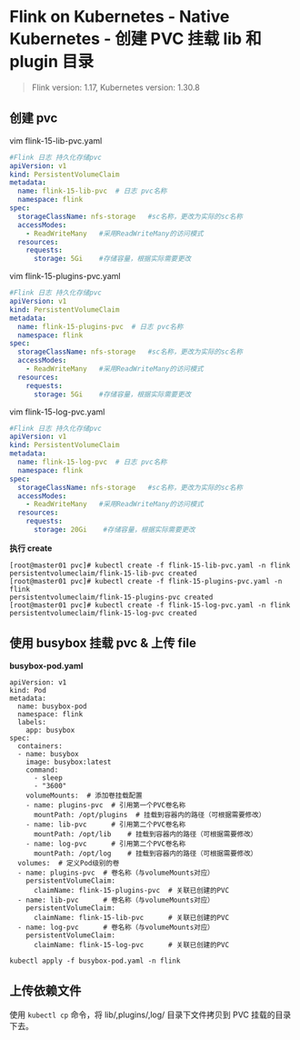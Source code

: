 # Flink on Kubernetes - Native Kubernetes - 创建 PVC 挂载 lib 和 plugin 目录

>Flink version: 1.17, Kubernetes version: 1.30.8       

## 创建 pvc   
vim flink-15-lib-pvc.yaml  
```yaml
#Flink 日志 持久化存储pvc
apiVersion: v1
kind: PersistentVolumeClaim
metadata:
  name: flink-15-lib-pvc  # 日志 pvc名称
  namespace: flink
spec:
  storageClassName: nfs-storage   #sc名称，更改为实际的sc名称
  accessModes:
    - ReadWriteMany   #采用ReadWriteMany的访问模式
  resources:
    requests:
      storage: 5Gi    #存储容量，根据实际需要更改
```

vim flink-15-plugins-pvc.yaml  
```yaml
#Flink 日志 持久化存储pvc
apiVersion: v1
kind: PersistentVolumeClaim
metadata:
  name: flink-15-plugins-pvc  # 日志 pvc名称
  namespace: flink
spec:
  storageClassName: nfs-storage   #sc名称，更改为实际的sc名称
  accessModes:
    - ReadWriteMany   #采用ReadWriteMany的访问模式
  resources:
    requests:
      storage: 5Gi    #存储容量，根据实际需要更改
```

vim flink-15-log-pvc.yaml  
```yaml
#Flink 日志 持久化存储pvc
apiVersion: v1
kind: PersistentVolumeClaim
metadata:
  name: flink-15-log-pvc  # 日志 pvc名称
  namespace: flink
spec:
  storageClassName: nfs-storage   #sc名称，更改为实际的sc名称
  accessModes:
    - ReadWriteMany   #采用ReadWriteMany的访问模式
  resources:
    requests:
      storage: 20Gi    #存储容量，根据实际需要更改
```


**执行 create**
```shell
[root@master01 pvc]# kubectl create -f flink-15-lib-pvc.yaml -n flink
persistentvolumeclaim/flink-15-lib-pvc created
[root@master01 pvc]# kubectl create -f flink-15-plugins-pvc.yaml -n flink
persistentvolumeclaim/flink-15-plugins-pvc created
[root@master01 pvc]# kubectl create -f flink-15-log-pvc.yaml -n flink
persistentvolumeclaim/flink-15-log-pvc created
```

## 使用 busybox 挂载 pvc & 上传 file  

**busybox-pod.yaml**  
```shell
apiVersion: v1
kind: Pod
metadata:
  name: busybox-pod
  namespace: flink
  labels:
    app: busybox
spec:
  containers:
  - name: busybox
    image: busybox:latest
    command:
      - sleep
      - "3600"
    volumeMounts:  # 添加卷挂载配置
    - name: plugins-pvc  # 引用第一个PVC卷名称
      mountPath: /opt/plugins  # 挂载到容器内的路径（可根据需要修改）
    - name: lib-pvc      # 引用第二个PVC卷名称
      mountPath: /opt/lib    # 挂载到容器内的路径（可根据需要修改）
    - name: log-pvc      # 引用第二个PVC卷名称
      mountPath: /opt/log    # 挂载到容器内的路径（可根据需要修改）
  volumes:  # 定义Pod级别的卷
  - name: plugins-pvc  # 卷名称（与volumeMounts对应）
    persistentVolumeClaim:
      claimName: flink-15-plugins-pvc  # 关联已创建的PVC
  - name: lib-pvc      # 卷名称（与volumeMounts对应）
    persistentVolumeClaim:
      claimName: flink-15-lib-pvc      # 关联已创建的PVC
  - name: log-pvc      # 卷名称（与volumeMounts对应）
    persistentVolumeClaim:
      claimName: flink-15-log-pvc      # 关联已创建的PVC    
```

```shell
kubectl apply -f busybox-pod.yaml -n flink
```

## 上传依赖文件  
使用 `kubectl cp` 命令，将 lib/,plugins/,log/ 目录下文件拷贝到 PVC 挂载的目录下去。   
